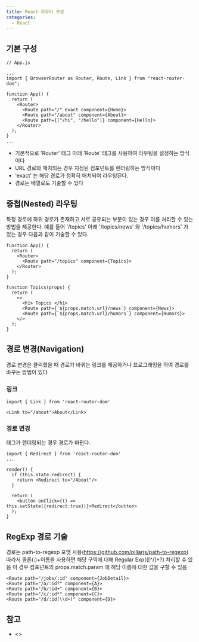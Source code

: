 ```yaml
---
title: React 라우터 구성
categories: 
  - React
---
```


기본 구성
---
```
// App.js

...
import { BrowserRouter as Router, Route, Link } from "react-router-dom";

function App() {
  return (
    <Router>
      <Route path="/" exact component={Home}>
      <Route path="/about" component={About}>
      <Route path={["/hi", "/hello"]} component={Hello}>
    </Router>
  );
}
...
```
* 기본적으로 'Router' 태그 아래 'Route' 태그를 사용하여 라우팅을 설정하는 방식이다
* URL 경로와 매치되는 경우 지정된 컴포넌트를 렌더링하는 방식이다
* 'exact' 는 해당 경로가 정확히 매치되야 라우팅된다.
* 경로는 배열로도 기술할 수 있다

중첩(Nested) 라우팅
---
특정 경로에 하위 경로가 존재하고 서로 공유되는 부분이 있는 경우 이를 처리할 수 있는 방법을 제공한다.
예를 들어 '/topics' 아래 '/topics/news' 와 '/topics/humors' 가 있는 경우 다음과 같이 기술할 수 있다.
```
function App() {
  return (
    <Router>
      <Route path="/topics" component={Topics}>
    </Router>
  );
}

function Topics(props) {
  return (
    <>
      <h1> Topics </h1>
      <Route path={`${props.match.url}/news`} component={News}>
      <Route path={`${props.match.url}/humors`} component={Humors}>
    </>
  );
}
```


경로 변경(Navigation)
---
경로 변경은 클릭했을 때 경로가 바뀌는 링크를 제공하거나 프로그래밍을 하여 경로를 바꾸는 방법이 있다

### 링크
```
import { Link } from 'react-router-dom'

<Link to="/about">About</Link>
```

### 경로 변경
<Redirect> 태그가 렌더링되는 경우 경로가 바뀐다.
```
import { Redirect } from 'react-router-dom'
...

render() {
  if (this.state.redirect) {
    return <Redirect to="/About"/>
  }

  return (
    <button onClick={() => this.setState({redirect:true})}>Redirect</button>
  );
}
```

RegExp 경로 기술
---
경로는 path-to-regexp 포맷 사용(<https://github.com/pillarjs/path-to-regexp>)
따라서 콜론(:)+이름을 사용하면 해당 구역에 대해 Regular Exp(([^\/]+?) 처리할 수 있음
이 경우 컴포넌트의 props.match.param 에 해당 이름에 대한 값을 구할 수 있음
```
<Route path="/jobs/:id" component={JobDetail}>
<Route path="/a/:id?" component={A}>
<Route path="/b/:id+" component={B}>
<Route path="/c/:id*" component={C}>
<Route path="/d/:id(\\d+)" component={D}>
```


참고
---
* <>